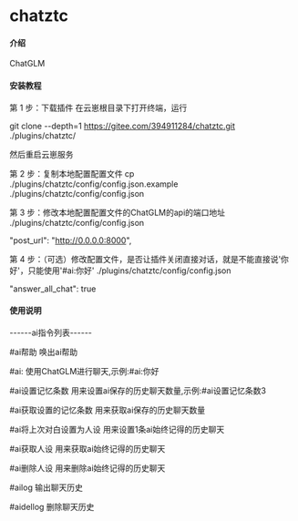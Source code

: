 # chatztc

#### 介绍
ChatGLM
#### 安装教程

第 1 步：下载插件
在云崽根目录下打开终端，运行

git clone --depth=1 https://gitee.com/394911284/chatztc.git ./plugins/chatztc/

然后重启云崽服务


第 2 步：复制本地配置配置文件
cp ./plugins/chatztc/config/config.json.example ./plugins/chatztc/config/config.json

第 3 步：修改本地配置配置文件的ChatGLM的api的端口地址
./plugins/chatztc/config/config.json

"post_url": "http://0.0.0.0:8000",

第 4 步：（可选）修改配置文件，是否让插件关闭直接对话，就是不能直接说'你好'，只能使用'#ai:你好'
./plugins/chatztc/config/config.json

"answer_all_chat": true

#### 使用说明

------ai指令列表------

#ai帮助
    唤出ai帮助

#ai:
    使用ChatGLM进行聊天,示例:#ai:你好

#ai设置记忆条数
    用来设置ai保存的历史聊天数量,示例:#ai设置记忆条数3

#ai获取设置的记忆条数
    用来获取ai保存的历史聊天数量

#ai将上次对白设置为人设
    用来设置1条ai始终记得的历史聊天

#ai获取人设
    用来获取ai始终记得的历史聊天

#ai删除人设
    用来删除ai始终记得的历史聊天

#ailog
    输出聊天历史

#aidellog
    删除聊天历史


